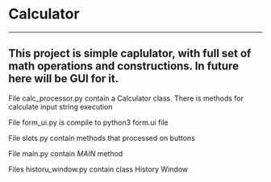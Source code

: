 # Calculator

---
This project is simple caplulator, with full set of math operations and constructions.
In future here will be GUI for it.
---
File calc_processor.py contain a Calculator class. There is methods for calculate input string execution

File form_ui.py is compile to python3 form.ui file

File slots.py contain methods that processed on buttons

File main.py contain <i>MAIN</i> method

Files historu_window.py contain class History Window